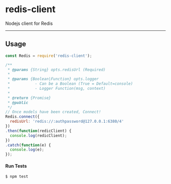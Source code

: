 # redis-client
Nodejs client for Redis

----

## Usage

```js
const Redis = require('redis-client');

/**
 * @params {String} opts.redisUrl (Required)
 *
 * @params {Boolean|Function} opts.logger
 *           - Can be a Boolean (True = Default=console)
 *           - Logger Function(msg, context)
 *
 * @return {Promise}
 * @public
 */
// Once models have been created, Connect!
Redis.connect({
  redisUrl: 'redis://:authpassword@127.0.0.1:6380/4'
})
.then(function(redicClient) {
  console.log(redicClient);
})
.catch(function(e) {
  console.log(e);
});
```


#### Run Tests
```bash
$ npm test
```
